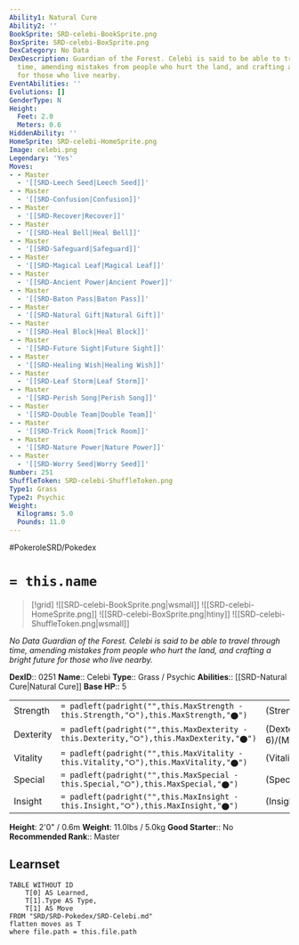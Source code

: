 ```yaml
---
Ability1: Natural Cure
Ability2: ''
BookSprite: SRD-celebi-BookSprite.png
BoxSprite: SRD-celebi-BoxSprite.png
DexCategory: No Data
DexDescription: Guardian of the Forest. Celebi is said to be able to travel through
  time, amending mistakes from people who hurt the land, and crafting a bright future
  for those who live nearby.
EventAbilities: ''
Evolutions: []
GenderType: N
Height:
  Feet: 2.0
  Meters: 0.6
HiddenAbility: ''
HomeSprite: SRD-celebi-HomeSprite.png
Image: celebi.png
Legendary: 'Yes'
Moves:
- - Master
  - '[[SRD-Leech Seed|Leech Seed]]'
- - Master
  - '[[SRD-Confusion|Confusion]]'
- - Master
  - '[[SRD-Recover|Recover]]'
- - Master
  - '[[SRD-Heal Bell|Heal Bell]]'
- - Master
  - '[[SRD-Safeguard|Safeguard]]'
- - Master
  - '[[SRD-Magical Leaf|Magical Leaf]]'
- - Master
  - '[[SRD-Ancient Power|Ancient Power]]'
- - Master
  - '[[SRD-Baton Pass|Baton Pass]]'
- - Master
  - '[[SRD-Natural Gift|Natural Gift]]'
- - Master
  - '[[SRD-Heal Block|Heal Block]]'
- - Master
  - '[[SRD-Future Sight|Future Sight]]'
- - Master
  - '[[SRD-Healing Wish|Healing Wish]]'
- - Master
  - '[[SRD-Leaf Storm|Leaf Storm]]'
- - Master
  - '[[SRD-Perish Song|Perish Song]]'
- - Master
  - '[[SRD-Double Team|Double Team]]'
- - Master
  - '[[SRD-Trick Room|Trick Room]]'
- - Master
  - '[[SRD-Nature Power|Nature Power]]'
- - Master
  - '[[SRD-Worry Seed|Worry Seed]]'
Number: 251
ShuffleToken: SRD-celebi-ShuffleToken.png
Type1: Grass
Type2: Psychic
Weight:
  Kilograms: 5.0
  Pounds: 11.0
---
```


#PokeroleSRD/Pokedex

# `= this.name`

> [!grid]
> ![[SRD-celebi-BookSprite.png|wsmall]]
> ![[SRD-celebi-HomeSprite.png]]
> ![[SRD-celebi-BoxSprite.png|htiny]]
> ![[SRD-celebi-ShuffleToken.png|wsmall]]


*No Data*
*Guardian of the Forest. Celebi is said to be able to travel through time, amending mistakes from people who hurt the land, and crafting a bright future for those who live nearby.*

**DexID**:: 0251
**Name**:: Celebi
**Type**:: Grass / Psychic
**Abilities**:: [[SRD-Natural Cure|Natural Cure]]
**Base HP**:: 5

|           |                                                                                        |                                          |
| --------- | -------------------------------------------------------------------------------------- | ---------------------------------------- |
| Strength  | `= padleft(padright("",this.MaxStrength - this.Strength,"⭘"),this.MaxStrength,"⬤")`    | (Strength::6)/(MaxStrength::6)   |
| Dexterity | `= padleft(padright("",this.MaxDexterity - this.Dexterity,"⭘"),this.MaxDexterity,"⬤")` | (Dexterity:: 6)/(MaxDexterity::6) |
| Vitality  | `= padleft(padright("",this.MaxVitality - this.Vitality,"⭘"),this.MaxVitality,"⬤")`    | (Vitality::6)/(MaxVitality::6)   |
| Special   | `= padleft(padright("",this.MaxSpecial - this.Special,"⭘"),this.MaxSpecial,"⬤")`       | (Special::6)/(MaxSpecial::6)     |
| Insight   | `= padleft(padright("",this.MaxInsight - this.Insight,"⭘"),this.MaxInsight,"⬤")`       | (Insight::6)/(MaxInsight::6)     |

**Height**: 2'0" / 0.6m
**Weight**: 11.0lbs / 5.0kg
**Good Starter**:: No
**Recommended Rank**:: Master

## Learnset

```dataview
TABLE WITHOUT ID
    T[0] AS Learned,
    T[1].Type AS Type,
    T[1] AS Move
FROM "SRD/SRD-Pokedex/SRD-Celebi.md"
flatten moves as T
where file.path = this.file.path
```

